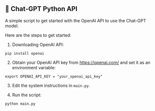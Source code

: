 🤖 Chat-GPT Python API 
--- 

A simple script to get started with the OpenAI API to use the Chat-GPT model.


Here are the steps to get started:
1. Downloading OpenAI API:

`pip install openai`

2. Obtain your OpenAI API key from https://openai.com/ and set it as an environment variable:

`export OPENAI_API_KEY = "your_openai_api_key"`

3. Edit the system instructions in `main.py`.


4. Run the script:

`python main.py`
